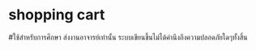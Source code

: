 # shopping cart
#ใช้สำหรับการศึกษา ส่งงานอาจารย์เท่านั้น ระบบเขียนขึ้นไม่ได้คำนึงถึงความปลอดภัยใดๆทั้งสิ้น
